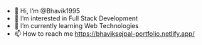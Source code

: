 - 👋 Hi, I’m @Bhavik1995
- 👀 I’m interested in Full Stack Development
- 🌱 I’m currently learning Web Technologies
- 📫 How to reach me https://bhaviksejpal-portfolio.netlify.app/
